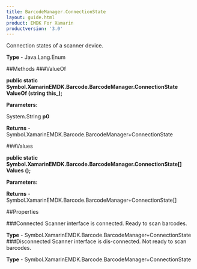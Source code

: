 ```yaml
---
title: BarcodeManager.ConnectionState
layout: guide.html
product: EMDK For Xamarin 
productversion: '3.0' 
---
```

Connection states of a scanner device.

**Type** - Java.Lang.Enum

##Methods
###ValueOf

**public static Symbol.XamarinEMDK.Barcode.BarcodeManager.ConnectionState ValueOf (string this_);**


        

**Parameters:**

System.String **p0** 

**Returns** - Symbol.XamarinEMDK.Barcode.BarcodeManager+ConnectionState

###Values

**public static Symbol.XamarinEMDK.Barcode.BarcodeManager.ConnectionState[] Values ();**


        

**Parameters:**

**Returns** - Symbol.XamarinEMDK.Barcode.BarcodeManager+ConnectionState[]

##Properties

###Connected
Scanner interface is connected. Ready to scan barcodes.

**Type** - Symbol.XamarinEMDK.Barcode.BarcodeManager+ConnectionState
###Disconnected
Scanner interface is dis-connected. Not ready to scan barcodes.

**Type** - Symbol.XamarinEMDK.Barcode.BarcodeManager+ConnectionState
